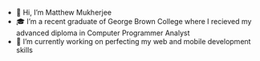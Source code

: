 - 👋 Hi, I’m Matthew Mukherjee
- 🎓 I’m a recent graduate of George Brown College where I recieved my advanced diploma in Computer Programmer Analyst
- 🌱 I’m currently working on perfecting my web and mobile development skills


<!---
kingtrip3/kingtrip3 is a ✨ special ✨ repository because its `README.md` (this file) appears on your GitHub profile.
You can click the Preview link to take a look at your changes.
--->
